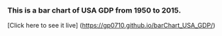 ### This is a bar chart of USA GDP from 1950 to 2015. 

[Click here to see it live] (https://gp0710.github.io/barChart_USA_GDP/)
